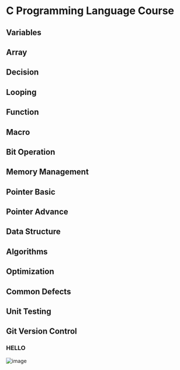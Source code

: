 # C Programming Language Course

## Variables

## Array

## Decision

## Looping

## Function

## Macro

## Bit Operation

## Memory Management

## Pointer Basic 

## Pointer Advance

## Data Structure

## Algorithms

## Optimization

## Common Defects

## Unit Testing

## Git Version Control
### HELLO
![image](https://github.com/NguyenDat2402/c-notes/assets/142070090/fa384784-06ca-4f60-8254-133d4a870dbb)

